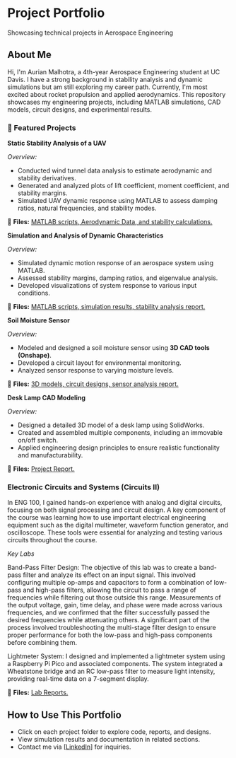 # Project Portfolio
Showcasing technical projects in Aerospace Engineering

## About Me
Hi, I'm Aurian Malhotra, a 4th-year Aerospace Engineering student at UC Davis. I have a strong background in stability analysis and dynamic simulations but am still exploring my career path. Currently, I'm most excited about rocket propulsion and applied aerodynamics. This repository showcases my engineering projects, including MATLAB simulations, CAD models, circuit designs, and experimental results.

### 🔹 Featured Projects

**Static Stability Analysis of a UAV**

*Overview:*
- Conducted wind tunnel data analysis to estimate aerodynamic and stability derivatives.
- Generated and analyzed plots of lift coefficient, moment coefficient, and stability margins.
- Simulated UAV dynamic response using MATLAB to assess damping ratios, natural frequencies, and stability modes.
  
📂 **Files:** [MATLAB scripts, Aerodynamic Data, and stability calculations.](https://github.com/aurian-malhotra/Project_Porfolio/raw/refs/heads/main/EAE%20129%20Midterm%20Report.docx)

**Simulation and Analysis of Dynamic Characteristics**

*Overview:*
- Simulated dynamic motion response of an aerospace system using MATLAB.
- Assessed stability margins, damping ratios, and eigenvalue analysis.
- Developed visualizations of system response to various input conditions.

📂 **Files:** [MATLAB scripts, simulation results, stability analysis report.](https://github.com/aurian-malhotra/Project_Porfolio/raw/refs/heads/main/EAE%20129%20Midterm%20Report.docx) 

**Soil Moisture Sensor**

*Overview:*
- Modeled and designed a soil moisture sensor using **3D CAD tools (Onshape)**.
- Developed a circuit layout for environmental monitoring.
- Analyzed sensor response to varying moisture levels.

📂 **Files:** [3D models, circuit designs, sensor analysis report.](https://github.com/aurian-malhotra/Project_Porfolio/raw/refs/heads/main/ENG%203%20Poster.pptx)

**Desk Lamp CAD Modeling**

*Overview:*
- Designed a detailed 3D model of a desk lamp using SolidWorks.
- Created and assembled multiple components, including an immovable on/off switch.
- Applied engineering design principles to ensure realistic functionality and manufacturability.

📂 **Files:** [Project Report.](https://github.com/aurian-malhotra/Project_Porfolio/raw/refs/heads/main/ENG%204%20Final%20Report%20-%20Desk%20Lamp.docx)

### Electronic Circuits and Systems (Circuits II)
In ENG 100, I gained hands-on experience with analog and digital circuits, focusing on both signal processing and circuit design. A key component of the course was learning how to use important electrical engineering equipment such as the digital multimeter, waveform function generator, and oscilloscope. These tools were essential for analyzing and testing various circuits throughout the course.

*Key Labs*

Band-Pass Filter Design:
The objective of this lab was to create a band-pass filter and analyze its effect on an input signal. This involved configuring multiple op-amps and capacitors to form a combination of low-pass and high-pass filters, allowing the circuit to pass a range of frequencies while filtering out those outside this range. Measurements of the output voltage, gain, time delay, and phase were made across various frequencies, and we confirmed that the filter successfully passed the desired frequencies while attenuating others. A significant part of the process involved troubleshooting the multi-stage filter design to ensure proper performance for both the low-pass and high-pass components before combining them.

Lightmeter System:
I designed and implemented a lightmeter system using a Raspberry Pi Pico and associated components. The system integrated a Wheatstone bridge and an RC low-pass filter to measure light intensity, providing real-time data on a 7-segment display.

📂 **Files:** [Lab Reports.](https://drive.google.com/drive/folders/1OLIxaxhgJKH4SrdHeABY9mvpxBQZqFdm?usp=drive_link)

## How to Use This Portfolio
- Click on each project folder to explore code, reports, and designs.
- View simulation results and documentation in related sections.
- Contact me via [[LinkedIn](https://www.linkedin.com/in/aurian-malhotra-77371a231/)] for inquiries.
